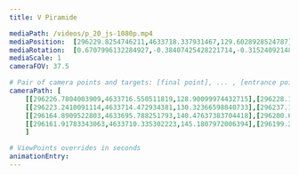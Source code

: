 ```yaml
---
title: V Piramide

mediaPath: /videos/p_20_js-1080p.mp4
mediaPosition:  [296229.8254746211,4633718.337931467,129.6028928524787]
mediaRotation:  [0.6707996132284927,-0.38407425428221714,-0.3152409214888981,0.5505797013229725]
mediaScale: 1
cameraFOV: 37.5

# Pair of camera points and targets: [final point], ... , [entrance point]
cameraPath: [
    [[296226.7804003909,4633716.550511819,128.90099974432715],[296228.1548047853,4633717.35726963,129.21780153611297]],
    [[296223.2410091114,4633714.472934381,130.32366598840733],[296237.1051352677,4633723.346178534,129.1828136248722]],
    [[296164.8909522803,4633695.788251793,140.47637383704418],[296200.6890300446,4633708.896327622,136.48901372116737]],
    [[296161.91783343063,4633710.335302223,145.1807972006394],[296199.2860675021,4633715.647512562,138.5010840359585]]
    ]

# ViewPoints overrides in seconds
animationEntry:
---
```

